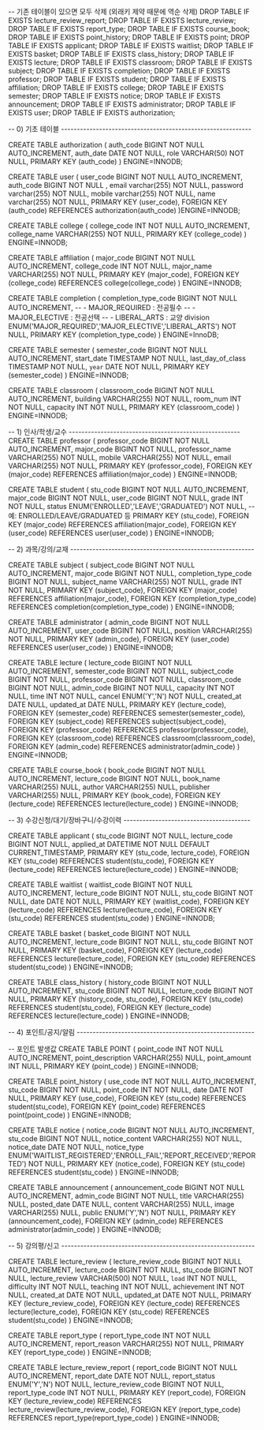 -- 기존 테이블이 있으면 모두 삭제 (외래키 제약 때문에 역순 삭제)
DROP TABLE IF EXISTS lecture_review_report;
DROP TABLE IF EXISTS lecture_review;
DROP TABLE IF EXISTS report_type;
DROP TABLE IF EXISTS course_book;
DROP TABLE IF EXISTS point_history;
DROP TABLE IF EXISTS point;
DROP TABLE IF EXISTS applicant;
DROP TABLE IF EXISTS waitlist;
DROP TABLE IF EXISTS basket;
DROP TABLE IF EXISTS class_history;
DROP TABLE IF EXISTS lecture;
DROP TABLE IF EXISTS classroom;
DROP TABLE IF EXISTS subject;
DROP TABLE IF EXISTS completion;
DROP TABLE IF EXISTS professor;
DROP TABLE IF EXISTS student;
DROP TABLE IF EXISTS affiliation;
DROP TABLE IF EXISTS college;
DROP TABLE IF EXISTS semester;
DROP TABLE IF EXISTS notice;
DROP TABLE IF EXISTS announcement;
DROP TABLE IF EXISTS administrator;
DROP TABLE IF EXISTS user;
DROP TABLE IF EXISTS authorization;

-- 0) 기초 테이블  ------------------------------------------------------------

CREATE TABLE authorization (
  auth_code   BIGINT NOT NULL AUTO_INCREMENT,
  auth_date   DATE        NOT NULL,
  role        VARCHAR(50) NOT NULL,
  PRIMARY KEY (auth_code)
) ENGINE=INNODB;

CREATE TABLE user (
	user_code	BIGINT	NOT NULL AUTO_INCREMENT,
	auth_code	BIGINT	NOT NULL ,
	email	varchar(255)	NOT NULL,
	password	varchar(255)	NOT NULL,
	mobile	varchar(255)	NOT NULL,
	name	varchar(255)	NOT NULL,
	PRIMARY KEY (user_code),
  FOREIGN KEY (auth_code) 
  REFERENCES authorization(auth_code)
)ENGINE=INNODB;

CREATE TABLE college (
  college_code INT NOT NULL AUTO_INCREMENT,
  college_name VARCHAR(255) NOT NULL,
  PRIMARY KEY (college_code)
) ENGINE=INNODB;

CREATE TABLE affiliation (
  major_code BIGINT NOT NULL AUTO_INCREMENT,
  college_code INT NOT NULL,
  major_name VARCHAR(255) NOT NULL,
  PRIMARY KEY (major_code),
  FOREIGN KEY (college_code) 
  REFERENCES college(college_code)
) ENGINE=INNODB;

CREATE TABLE completion (
  completion_type_code BIGINT NOT NULL AUTO_INCREMENT,
  --  - MAJOR_REQUIRED : 전공필수
  --  - MAJOR_ELECTIVE : 전공선택
  --  - LIBERAL_ARTS   : 교양
  division ENUM('MAJOR_REQUIRED','MAJOR_ELECTIVE','LIBERAL_ARTS') NOT NULL,
  PRIMARY KEY (completion_type_code)
) ENGINE=InnoDB;


CREATE TABLE semester (
  semester_code   BIGINT  NOT NULL AUTO_INCREMENT,
  start_date      TIMESTAMP  NOT NULL,
  last_day_of_class TIMESTAMP NOT NULL,
  `year`          DATE       NOT NULL,
  PRIMARY KEY (semester_code)
) ENGINE=INNODB;

CREATE TABLE classroom (
  classroom_code BIGINT   NOT NULL AUTO_INCREMENT,
  building       VARCHAR(255) NOT NULL,
  room_num       INT          NOT NULL,
  capacity       INT          NOT NULL,
  PRIMARY KEY (classroom_code)
) ENGINE=INNODB;

-- 1) 인사/학생/교수 ------------------------------------------------------
CREATE TABLE professor (
  professor_code BIGINT NOT NULL AUTO_INCREMENT,
  major_code     BIGINT NOT NULL,
  professor_name VARCHAR(255) NOT NULL,
  mobile         VARCHAR(255) NOT NULL,
  email          VARCHAR(255) NOT NULL,
  PRIMARY KEY (professor_code),
  FOREIGN KEY (major_code) REFERENCES affiliation(major_code)
) ENGINE=INNODB;

CREATE TABLE student (
  stu_code   BIGINT NOT NULL AUTO_INCREMENT,
  major_code BIGINT NOT NULL,
  user_code  BIGINT NOT NULL,
  grade      INT    NOT NULL,
  status     ENUM('ENROLLED','LEAVE','GRADUATED') NOT NULL,  -- 예: ENROLLED/LEAVE/GRADUATED 등
  PRIMARY KEY (stu_code),
  FOREIGN KEY (major_code) REFERENCES affiliation(major_code),
  FOREIGN KEY (user_code)  REFERENCES user(user_code)
) ENGINE=INNODB;

-- 2) 과목/강의/교재 ----------------------------------------------------------

CREATE TABLE subject (
  subject_code         BIGINT       NOT NULL AUTO_INCREMENT,
  major_code           BIGINT       NOT NULL,
  completion_type_code BIGINT       NOT NULL,
  subject_name         VARCHAR(255) NOT NULL,
  grade                INT          NOT NULL,
  PRIMARY KEY (subject_code),
  FOREIGN KEY (major_code) REFERENCES affiliation(major_code),
  FOREIGN KEY (completion_type_code) REFERENCES completion(completion_type_code)
) ENGINE=INNODB;

CREATE TABLE administrator (
  admin_code BIGINT NOT NULL AUTO_INCREMENT,
  user_code  BIGINT NOT NULL,
  position   VARCHAR(255) NOT NULL,
  PRIMARY KEY (admin_code),
  FOREIGN KEY (user_code) REFERENCES user(user_code)
) ENGINE=INNODB;

CREATE TABLE lecture (
  lecture_code    BIGINT       NOT NULL AUTO_INCREMENT,
  semester_code   BIGINT       NOT NULL,
  subject_code    BIGINT       NOT NULL,
  professor_code  BIGINT       NOT NULL,
  classroom_code  BIGINT       NOT NULL,
  admin_code      BIGINT       NOT NULL,
  capacity        INT          NOT NULL,
  time            INT          NOT NULL,
  cancel          ENUM('Y','N') NOT NULL,
  created_at      DATE         NULL,
  updated_at      DATE         NULL,
  PRIMARY KEY (lecture_code),
  FOREIGN KEY (semester_code)  REFERENCES semester(semester_code),
  FOREIGN KEY (subject_code)   REFERENCES subject(subject_code),
  FOREIGN KEY (professor_code) REFERENCES professor(professor_code),
  FOREIGN KEY (classroom_code) REFERENCES classroom(classroom_code),
  FOREIGN KEY (admin_code)     REFERENCES administrator(admin_code)
) ENGINE=INNODB;

CREATE TABLE course_book (
  book_code    BIGINT       NOT NULL AUTO_INCREMENT,
  lecture_code BIGINT       NOT NULL,
  book_name    VARCHAR(255) NULL,
  author       VARCHAR(255) NULL,
  publisher    VARCHAR(255) NULL,
  PRIMARY KEY (book_code),
  FOREIGN KEY (lecture_code) REFERENCES lecture(lecture_code)
) ENGINE=INNODB;

-- 3) 수강신청/대기/장바구니/수강이력 ----------------------------------------

CREATE TABLE applicant (
  stu_code     BIGINT NOT NULL,
  lecture_code BIGINT NOT NULL,
  applied_at   DATETIME NOT NULL DEFAULT CURRENT_TIMESTAMP,
  PRIMARY KEY (stu_code, lecture_code),
  FOREIGN KEY (stu_code)     REFERENCES student(stu_code),
  FOREIGN KEY (lecture_code) REFERENCES lecture(lecture_code)
) ENGINE=INNODB;

CREATE TABLE waitlist (
  waitlist_code BIGINT NOT NULL AUTO_INCREMENT,
  lecture_code  BIGINT NOT NULL,
  stu_code      BIGINT NOT NULL,
  date          DATE   NOT NULL,
  PRIMARY KEY (waitlist_code),
  FOREIGN KEY (lecture_code) REFERENCES lecture(lecture_code),
  FOREIGN KEY (stu_code)     REFERENCES student(stu_code)
) ENGINE=INNODB;

CREATE TABLE basket (
  basket_code  BIGINT NOT NULL AUTO_INCREMENT,
  lecture_code BIGINT NOT NULL,
  stu_code     BIGINT NOT NULL,
  PRIMARY KEY (basket_code),
  FOREIGN KEY (lecture_code) REFERENCES lecture(lecture_code),
  FOREIGN KEY (stu_code)     REFERENCES student(stu_code)
) ENGINE=INNODB;

CREATE TABLE class_history (
  history_code BIGINT NOT NULL AUTO_INCREMENT,
  stu_code     BIGINT NOT NULL,
  lecture_code BIGINT NOT NULL,
  PRIMARY KEY (history_code, stu_code),
  FOREIGN KEY (stu_code)     REFERENCES student(stu_code),
  FOREIGN KEY (lecture_code) REFERENCES lecture(lecture_code)
) ENGINE=INNODB;

-- 4) 포인트/공지/알림 --------------------------------------------------------

-- 포인트 발생값
CREATE TABLE POINT   (
  point_code        INT          NOT NULL AUTO_INCREMENT,
  point_description VARCHAR(255) NULL,
  point_amount      INT          NULL,
  PRIMARY KEY (point_code)
) ENGINE=INNODB;

CREATE TABLE point_history (
  use_code   INT    NOT NULL AUTO_INCREMENT,
  stu_code   BIGINT NOT NULL,
  point_code INT    NOT NULL,
  date       DATE   NOT NULL,
  PRIMARY KEY (use_code),
  FOREIGN KEY (stu_code)   REFERENCES student(stu_code),
  FOREIGN KEY (point_code) REFERENCES point(point_code)
) ENGINE=INNODB;

CREATE TABLE notice (
  notice_code    BIGINT       NOT NULL AUTO_INCREMENT,
  stu_code       BIGINT       NOT NULL,
  notice_content VARCHAR(255) NOT NULL,
  notice_date    DATE         NOT NULL,
  notice_type    ENUM('WAITLIST_REGISTERED','ENROLL_FAIL','REPORT_RECEIVED','REPORTED') NOT NULL,
  PRIMARY KEY (notice_code),
  FOREIGN KEY (stu_code) REFERENCES student(stu_code)
) ENGINE=INNODB;

CREATE TABLE announcement (
  announcement_code BIGINT       NOT NULL AUTO_INCREMENT,
  admin_code        BIGINT       NOT NULL,
  title             VARCHAR(255) NULL,
  posted_date       DATE         NULL,
  content           VARCHAR(255) NULL,
  image             VARCHAR(255) NULL,
  public            ENUM('Y','N') NOT NULL,
  PRIMARY KEY (announcement_code),
  FOREIGN KEY (admin_code) REFERENCES administrator(admin_code)
) ENGINE=INNODB;

-- 5) 강의평/신고 -------------------------------------------------------------

CREATE TABLE lecture_review (
  lecture_review_code BIGINT       NOT NULL AUTO_INCREMENT,
  lecture_code        BIGINT       NOT NULL,
  stu_code            BIGINT       NOT NULL,
  lecture_review      VARCHAR(500) NOT NULL,
  `load`              INT          NOT NULL,
  difficulty          INT          NOT NULL,
  teaching            INT          NOT NULL,
  achievement         INT          NOT NULL,
  created_at          DATE         NOT NULL,
  updated_at          DATE         NOT NULL,
  PRIMARY KEY (lecture_review_code),
  FOREIGN KEY (lecture_code) REFERENCES lecture(lecture_code),
  FOREIGN KEY (stu_code)     REFERENCES student(stu_code)
) ENGINE=INNODB;

CREATE TABLE report_type (
  report_type_code INT          NOT NULL AUTO_INCREMENT,
  report_reason    VARCHAR(255) NOT NULL,
  PRIMARY KEY (report_type_code)
) ENGINE=INNODB;

CREATE TABLE lecture_review_report (
  report_code         BIGINT       NOT NULL AUTO_INCREMENT,
  report_date         DATE         NOT NULL,
  report_status       ENUM('Y','N') NOT NULL,
  lecture_review_code BIGINT       NOT NULL,
  report_type_code    INT          NOT NULL,
  PRIMARY KEY (report_code),
  FOREIGN KEY (lecture_review_code) REFERENCES lecture_review(lecture_review_code),
  FOREIGN KEY (report_type_code)    REFERENCES report_type(report_type_code)
) ENGINE=INNODB;
